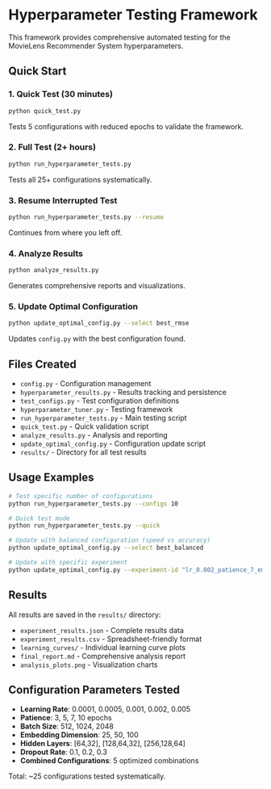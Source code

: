 # Hyperparameter Testing Framework

This framework provides comprehensive automated testing for the MovieLens Recommender System hyperparameters.

## Quick Start

### 1. Quick Test (30 minutes)
```bash
python quick_test.py
```
Tests 5 configurations with reduced epochs to validate the framework.

### 2. Full Test (2+ hours)
```bash
python run_hyperparameter_tests.py
```
Tests all 25+ configurations systematically.

### 3. Resume Interrupted Test
```bash
python run_hyperparameter_tests.py --resume
```
Continues from where you left off.

### 4. Analyze Results
```bash
python analyze_results.py
```
Generates comprehensive reports and visualizations.

### 5. Update Optimal Configuration
```bash
python update_optimal_config.py --select best_rmse
```
Updates `config.py` with the best configuration found.

## Files Created

- `config.py` - Configuration management
- `hyperparameter_results.py` - Results tracking and persistence
- `test_configs.py` - Test configuration definitions
- `hyperparameter_tuner.py` - Testing framework
- `run_hyperparameter_tests.py` - Main testing script
- `quick_test.py` - Quick validation script
- `analyze_results.py` - Analysis and reporting
- `update_optimal_config.py` - Configuration update script
- `results/` - Directory for all test results

## Usage Examples

```bash
# Test specific number of configurations
python run_hyperparameter_tests.py --configs 10

# Quick test mode
python run_hyperparameter_tests.py --quick

# Update with balanced configuration (speed vs accuracy)
python update_optimal_config.py --select best_balanced

# Update with specific experiment
python update_optimal_config.py --experiment-id "lr_0.002_patience_7_emb_100"
```

## Results

All results are saved in the `results/` directory:
- `experiment_results.json` - Complete results data
- `experiment_results.csv` - Spreadsheet-friendly format
- `learning_curves/` - Individual learning curve plots
- `final_report.md` - Comprehensive analysis report
- `analysis_plots.png` - Visualization charts

## Configuration Parameters Tested

- **Learning Rate**: 0.0001, 0.0005, 0.001, 0.002, 0.005
- **Patience**: 3, 5, 7, 10 epochs
- **Batch Size**: 512, 1024, 2048
- **Embedding Dimension**: 25, 50, 100
- **Hidden Layers**: [64,32], [128,64,32], [256,128,64]
- **Dropout Rate**: 0.1, 0.2, 0.3
- **Combined Configurations**: 5 optimized combinations

Total: ~25 configurations tested systematically.

